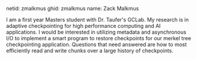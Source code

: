 netid: zmalkmus
ghid: zmalkmus
name: Zack Malkmus

I am a first year Masters student with Dr. Taufer's GCLab. My research is in adaptive checkpointing for high performance computing and AI applications. I would be interested in utilizing metadata and asynchronous I/O to implement a smart program to restore checkpoints for our merkel tree checkpointing application. Questions that need answered are how to most efficiently read and write chunks over a large history of checkpoints.